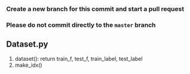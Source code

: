 ### Create a new branch for this commit and start a pull request

### Please do not commit directly to the `master` branch

## Dataset.py
1. dataset(): return train_f, test_f, train_label, test_label
2. make_idx()
